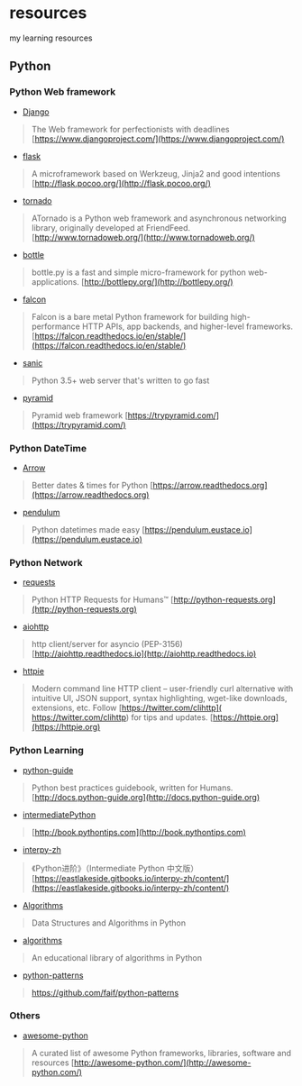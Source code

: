 # resources
my learning resources

## Python

### Python Web framework
- [Django](https://github.com/django/django)

> The Web framework for perfectionists with deadlines
> [https://www.djangoproject.com/](https://www.djangoproject.com/)

- [flask](https://github.com/pallets/flask)

> A microframework based on Werkzeug, Jinja2 and good intentions [http://flask.pocoo.org/](http://flask.pocoo.org/)

- [tornado](https://github.com/tornadoweb/tornado)

> ATornado is a Python web framework and asynchronous 
> networking library, originally developed at FriendFeed. 
> [http://www.tornadoweb.org/](http://www.tornadoweb.org/)

- [bottle](https://github.com/bottlepy/bottle)

> bottle.py is a fast and simple micro-framework for python 
> web-applications. [http://bottlepy.org/](http://bottlepy.org/)


- [falcon](https://github.com/falconry/falcon)

> Falcon is a bare metal Python framework for building 
> high-performance HTTP APIs, app backends, and higher-level frameworks. 
> [https://falcon.readthedocs.io/en/stable/](https://falcon.readthedocs.io/en/stable/)

- [sanic](https://github.com/channelcat/sanic)

> Python 3.5+ web server that's written to go fast

- [pyramid](https://github.com/Pylons/pyramid)

> Pyramid web framework [https://trypyramid.com/](https://trypyramid.com/)


### Python DateTime
- [Arrow](https://github.com/crsmithdev/arrow)

> Better dates & times for Python [https://arrow.readthedocs.org](https://arrow.readthedocs.org)

- [pendulum](https://github.com/sdispater/pendulum)

> Python datetimes made easy [https://pendulum.eustace.io](https://pendulum.eustace.io)


### Python Network

- [requests](https://github.com/kennethreitz/requests)

> Python HTTP Requests for Humans™ [http://python-requests.org](http://python-requests.org)

- [aiohttp](https://github.com/KeepSafe/aiohttp)

> http client/server for asyncio (PEP-3156) [http://aiohttp.readthedocs.io](http://aiohttp.readthedocs.io)

- [httpie](https://github.com/jkbrzt/httpie)

> Modern command line HTTP client – user-friendly curl alternative with intuitive UI, JSON support, syntax highlighting, wget-like downloads, extensions, etc. 
> Follow [https://twitter.com/clihttp]( https://twitter.com/clihttp)  for tips and updates. 
> [https://httpie.org](https://httpie.org)

### Python Learning
- [python-guide](https://github.com/kennethreitz/python-guide)

> Python best practices guidebook, written for Humans. [http://docs.python-guide.org](http://docs.python-guide.org)

- [intermediatePython](https://github.com/yasoob/intermediatePython)

> [http://book.pythontips.com](http://book.pythontips.com)

- [interpy-zh](https://github.com/eastlakeside/interpy-zh)

> 《Python进阶》（Intermediate Python 中文版） [https://eastlakeside.gitbooks.io/interpy-zh/content/](https://eastlakeside.gitbooks.io/interpy-zh/content/)

- [Algorithms](https://github.com/prakhar1989/Algorithms)

> Data Structures and Algorithms in Python

- [algorithms](https://github.com/nryoung/algorithms)

> An educational library of algorithms in Python

- [python-patterns](https://github.com/faif/python-patterns)

> https://github.com/faif/python-patterns

### Others
- [awesome-python](https://github.com/vinta/awesome-python)

> A curated list of awesome Python frameworks, libraries, software and resources [http://awesome-python.com/](http://awesome-python.com/)